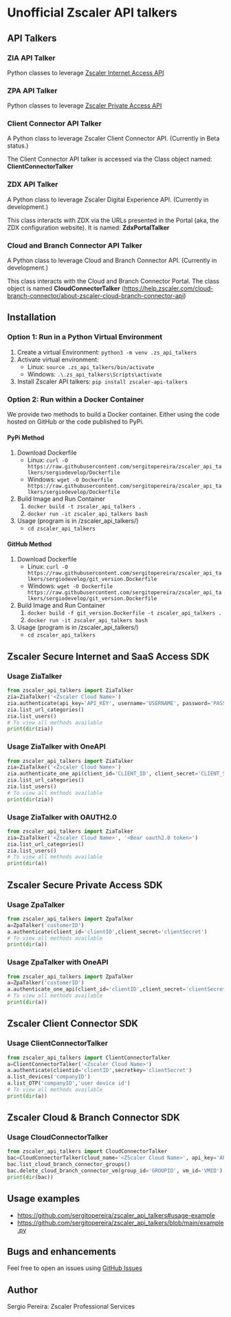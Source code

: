 # Unofficial Zscaler API talkers

## API Talkers

### ZIA API Talker
Python classes to leverage [Zscaler Internet Access API](https://help.zscaler.com/zia/api)

### ZPA API Talker
Python classes to leverage [Zscaler Private Access API](https://help.zscaler.com/zpa/api-reference)

### Client Connector API Talker
A Python class to leverage Zscaler Client Connector API. (Currently in Beta status.)

The Client Connector API talker is accessed via the Class object named: **ClientConnectorTalker**

### ZDX API Talker
A Python class to leverage Zscaler Digital Experience API. (Currently in development.)

This class interacts with ZDX via the URLs presented in the Portal (aka, the ZDX configuration website).  It is 
named: **ZdxPortalTalker**

### Cloud and Branch Connector API Talker
A Python class to leverage Cloud and Branch Connector API. (Currently in development.)

This class interacts with the Cloud and Branch Connector Portal. The class object is named **CloudConnectorTalker**
(https://help.zscaler.com/cloud-branch-connector/about-zscaler-cloud-branch-connector-api)

## Installation

### Option 1: Run in a Python Virtual Environment
1. Create a virtual Environment: `python3 -m venv .zs_api_talkers`
1. Activate virtual environment:
   - Linux: `source .zs_api_talkers/bin/activate`
   - Windows: `.\.zs_api_talkers\Scripts\activate`
1. Install Zscaler API talkers: `pip install zscaler-api-talkers`

### Option 2: Run within a Docker Container
We provide two methods to build a Docker container.  Either using the code hosted on GitHub or the code published to PyPi.

#### PyPi Method
1. Download Dockerfile
   - Linux: `curl -O https://raw.githubusercontent.com/sergitopereira/zscaler_api_talkers/sergiodevelop/Dockerfile`
   - Windows: `wget -O Dockerfile https://raw.githubusercontent.com/sergitopereira/zscaler_api_talkers/sergiodevelop/Dockerfile` 
1. Build Image and Run Container
   1. `docker build -t zscaler_api_talkers .`
   1. `docker run -it zscaler_api_talkers bash`
1. Usage (program is in /zscaler_api_talkers/)
   - `cd zscaler_api_talkers`

#### GitHub Method
1. Download Dockerfile
   - Linux: `curl -O https://raw.githubusercontent.com/sergitopereira/zscaler_api_talkers/sergiodevelop/git_version.Dockerfile`
   - Windows: `wget -O Dockerfile https://raw.githubusercontent.com/sergitopereira/zscaler_api_talkers/sergiodevelop/git_version.Dockerfile` 
1. Build Image and Run Container
   1. `docker build -f git_version.Dockerfile -t zscaler_api_talkers .`
   1. `docker run -it zscaler_api_talkers bash`
1. Usage (program is in /zscaler_api_talkers/)
   - `cd zscaler_api_talkers`

## Zscaler Secure Internet and SaaS Access SDK

### Usage ZiaTalker
``` python
from zscaler_api_talkers import ZiaTalker
zia=ZiaTalker('<Zscaler Cloud Name>')
zia.authenticate(api_key='API_KEY', username='USERNAME', password='PASSWORD')
zia.list_url_categories()
zia.list_users()
# To view all methods available
print(dir(zia))
```
### Usage ZiaTalker with OneAPI
``` python
from zscaler_api_talkers import ZiaTalker
zia=ZiaTalker('<Zscaler Cloud Name>')
zia.authenticate_one_api(client_id='CLIENT_ID', client_secret='CLIENT_SECRET', vanity='https://vanity.zslogin.net')
zia.list_url_categories()
zia.list_users()
# To view all methods available
print(dir(zia))
```

### Usage ZiaTalker with OAUTH2.0
``` python
from zscaler_api_talkers import ZiaTalker
zia=ZiaTalker('<Zscaler Cloud Name>', '<Bear oauth2.0 token>')
zia.list_url_categories()
zia.list_users()
# To view all methods available
print(dir(a))
```



## Zscaler Secure Private Access SDK

### Usage ZpaTalker
``` python
from zscaler_api_talkers import ZpaTalker
a=ZpaTalker('customerID')
a.authenticate(client_id='clientID',client_secret='clientSecret')
# To view all methods available
print(dir(a))
```

### Usage ZpaTalker with OneAPI
``` python
from zscaler_api_talkers import ZpaTalker
a=ZpaTalker('customerID')
a.authenticate_one_api(client_id='clientID',client_secret='clientSecret', vanity=https://vanity.zslogin.net)
# To view all methods available
print(dir(a))
```

## Zscaler Client Connector SDK

### Usage ClientConnectorTalker
``` python
from zscaler_api_talkers import ClientConnectorTalker
a=ClientConnectorTalker('<Zscaler Cloud Name>')    
a.authenticate(clientid='clientID',secretkey='clientSecret')
a.list_devices('companyID')
a.list_OTP('companyID','user device id')
# To view all methods available
print(dir(a))
```

## Zscaler Cloud & Branch Connector SDK

### Usage CloudConnectorTalker
```python
from zscaler_api_talkers import CloudConnectorTalker
bac=CloudConnectorTalker(cloud_name='<ZScaler Cloud Name>', api_key='API_KEY', username='USERNAME', password='PASSWORD')
bac.list_cloud_branch_connector_groups()
bac.delete_cloud_branch_connector_vm(group_id='GROUPID', vm_id='VMID')
print(dir(bac))
```


## Usage examples
  - https://github.com/sergitopereira/zscaler_api_talkers#usage-example
  - https://github.com/sergitopereira/zscaler_api_talkers/blob/main/example.py

## Bugs and enhancements
Feel free to open an issues using [GitHub Issues](https://github.com/sergitopereira/zscaler_api_talkers)

## Author
Sergio Pereira: Zscaler Professional Services 
